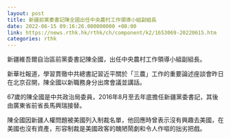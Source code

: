 ```yaml
---
layout: post
title: 新疆前黨委書記陳全國出任中央農村工作領導小組副組長
date: 2022-06-15 09:16:26.000000000 +08:00
link: https://news.rthk.hk/rthk/ch/component/k2/1653069-20220615.htm
categories: rthk
---
```


新疆維吾爾自治區前黨委書記陳全國，出任中央農村工作領導小組副組長。

新華社報道，學習貫徹中共總書記習近平關於「三農」工作的重要論述座談會昨日在北京召開，陳全國以新職務身分出席會議並講話。

67歲的陳全國是中共政治局委員，2016年8月至去年底擔任新疆黨委書記，其後由廣東省前省長馬興瑞接替。

陳全國因新疆人權問題被美國列入制裁名單，他回應時曾表示沒有興趣去美國，在美國也沒有資產，形容制裁是美國政客的醜陋鬧劇和令人作嘔的拙劣把戲。
